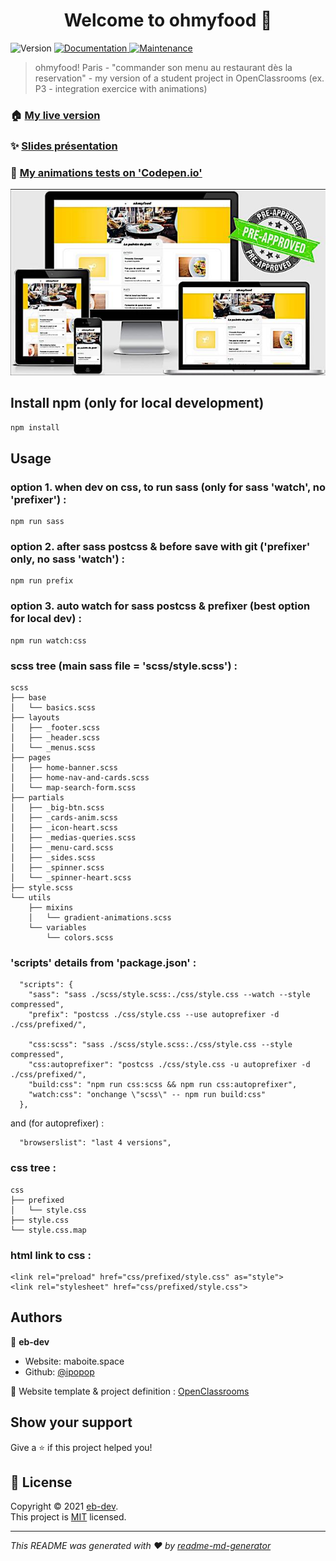 <h1 align="center">Welcome to ohmyfood 👋</h1>
<p>
  <img alt="Version" src="https://img.shields.io/badge/version-1.0.0-blue.svg?cacheSeconds=2592000" />
  <a href="https://github.com/ipopop/eb-dev_OC_p3#readme" target="_blank">
    <img alt="Documentation" src="https://img.shields.io/badge/documentation-yes-brightgreen.svg" />
  </a>
  <a href="https://github.com/ipopop/eb-dev_OC_p3/graphs/commit-activity" target="_blank">
    <img alt="Maintenance" src="https://img.shields.io/badge/Maintained%3F-yes-green.svg" />
  </a>
</p>

> ohmyfood! Paris - "commander son menu au restaurant dès la reservation" - my version of a student project in OpenClassrooms (ex. P3 - integration exercice with animations)

### 🏠 [My live version](https://ipopop.github.io/eb-dev_OC_p3/index.html)


### ✨ [Slides présentation](https://slides.com/ipopop/soutenance-p3/fullscreen)

### 🎁 [My animations tests on 'Codepen.io'](https://codepen.io/ipopop/pen/abBxMMz?editors=1100)

![responsive](https://raw.githubusercontent.com/ipopop/eb-dev_OC_p3/main/assets/img/pre-approved.jpg)
## Install npm (only for local development)

```sh
npm install
```
## Usage

### option 1. when dev on css, to run sass (only for sass 'watch', no 'prefixer') :
```
npm run sass
```

### option 2. after sass postcss & before save with git ('prefixer' only, no sass 'watch') :
```
npm run prefix
```

### option 3. auto watch for sass postcss & prefixer (best option for local dev) :
```
npm run watch:css
```

### scss tree (main sass file = 'scss/style.scss') :
```
scss
├── base
│   └── basics.scss
├── layouts
│   ├── _footer.scss
│   ├── _header.scss
│   └── _menus.scss
├── pages
│   ├── home-banner.scss
│   ├── home-nav-and-cards.scss
│   └── map-search-form.scss
├── partials
│   ├── _big-btn.scss
│   ├── _cards-anim.scss
│   ├── _icon-heart.scss
│   ├── _medias-queries.scss
│   ├── _menu-card.scss
│   ├── _sides.scss
│   ├── _spinner.scss
│   └── _spinner-heart.scss
├── style.scss
└── utils
    ├── mixins
    │   └── gradient-animations.scss
    └── variables
        └── colors.scss
```

### 'scripts' details from 'package.json' :
```
  "scripts": {
    "sass": "sass ./scss/style.scss:./css/style.css --watch --style compressed",
    "prefix": "postcss ./css/style.css --use autoprefixer -d ./css/prefixed/",

    "css:scss": "sass ./scss/style.scss:./css/style.css --style compressed",
    "css:autoprefixer": "postcss ./css/style.css -u autoprefixer -d ./css/prefixed/",
    "build:css": "npm run css:scss && npm run css:autoprefixer",
    "watch:css": "onchange \"scss\" -- npm run build:css"
  },
```
  and (for autoprefixer) :
```
  "browserslist": "last 4 versions",
```

### css tree :
```
css
├── prefixed
│   └── style.css
├── style.css
└── style.css.map
```

### html link to css :
```
<link rel="preload" href="css/prefixed/style.css" as="style">
<link rel="stylesheet" href="css/prefixed/style.css">
```

## Authors

👤 **eb-dev**
* Website: maboite.space
* Github: [@ipopop](https://github.com/ipopop)

👤 Website template & project definition : [OpenClassrooms](https://openclassrooms.com/fr/paths/185-developpeur-web)
## Show your support

Give a ⭐️ if this project helped you!

## 📝 License

Copyright © 2021 [eb-dev](https://github.com/ipopop).<br />
This project is [MIT](https://en.wikipedia.org/wiki/MIT_License) licensed.

***
_This README was generated with ❤️ by [readme-md-generator](https://github.com/kefranabg/readme-md-generator)_